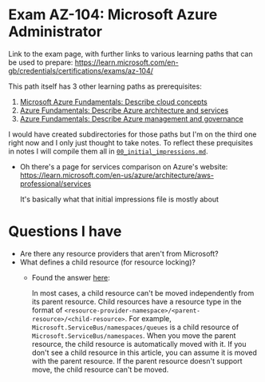 # Exam AZ-104: Microsoft Azure Administrator
Link to the exam page, with further links to various learning paths that can be used to prepare:
https://learn.microsoft.com/en-gb/credentials/certifications/exams/az-104/

This path itself has 3 other learning paths as prerequisites:
1. [Microsoft Azure Fundamentals: Describe cloud
   concepts](https://learn.microsoft.com/en-us/training/paths/microsoft-azure-fundamentals-describe-cloud-concepts/)
2. [Azure Fundamentals: Describe Azure architecture and
   services](https://learn.microsoft.com/en-us/training/paths/azure-fundamentals-describe-azure-architecture-services/)
3. [Azure Fundamentals: Describe Azure management and
   governance](https://learn.microsoft.com/en-us/training/paths/describe-azure-management-governance/)

I would have created subdirectories for those paths but I'm on the third one right now and I only
just thought to take notes. To reflect these prequisites in notes I will compile them all in
[`00_initial_impressions.md`](00_initial_impressions.md).
- Oh there's a page for services comparison on Azure's website:
  https://learn.microsoft.com/en-us/azure/architecture/aws-professional/services

  It's basically what that initial impressions file is mostly about

# Questions I have
- Are there any resource providers that aren't from Microsoft?
- What defines a child resource (for resource locking)?
  - Found the answer
    [here](https://learn.microsoft.com/en-us/azure/azure-resource-manager/management/move-support-resources):

    In most cases, a child resource can't be moved independently from its parent resource. Child
    resources have a resource type in the format of
    `<resource-provider-namespace>/<parent-resource>/<child-resource>`. For example,
    `Microsoft.ServiceBus/namespaces/queues` is a child resource of
    `Microsoft.ServiceBus/namespaces`.  When you move the parent resource, the child resource is
    automatically moved with it. If you don't see a child resource in this article, you can assume
    it is moved with the parent resource.  If the parent resource doesn't support move, the child
    resource can't be moved.

